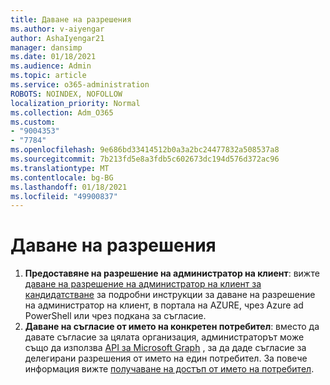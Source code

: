 ```yaml
---
title: Даване на разрешения
ms.author: v-aiyengar
author: AshaIyengar21
manager: dansimp
ms.date: 01/18/2021
ms.audience: Admin
ms.topic: article
ms.service: o365-administration
ROBOTS: NOINDEX, NOFOLLOW
localization_priority: Normal
ms.collection: Adm_O365
ms.custom:
- "9004353"
- "7784"
ms.openlocfilehash: 9e686bd33414512b0a3a2bc24477832a508537a8
ms.sourcegitcommit: 7b213fd5e8a3fdb5c602673dc194d576d372ac96
ms.translationtype: MT
ms.contentlocale: bg-BG
ms.lasthandoff: 01/18/2021
ms.locfileid: "49900837"
---
```

# <a name="grant-permissions"></a>Даване на разрешения

1. **Предоставяне на разрешение на администратор на клиент**: вижте [даване на разрешение на администратор на клиент за кандидатстване](https://docs.microsoft.com/azure/active-directory/manage-apps/grant-admin-consent) за подробни инструкции за даване на разрешение на администратор на клиент, в портала на AZURE, чрез Azure ad PowerShell или чрез подкана за съгласие.
1. **Даване на съгласие от името на конкретен потребител**: вместо да давате съгласие за цялата организация, администраторът може също да използва [API за Microsoft Graph](https://docs.microsoft.com/graph/use-the-api) , за да даде съгласие за делегирани разрешения от името на един потребител. За повече информация вижте [получаване на достъп от името на потребител](https://docs.microsoft.com/graph/auth-v2-user).